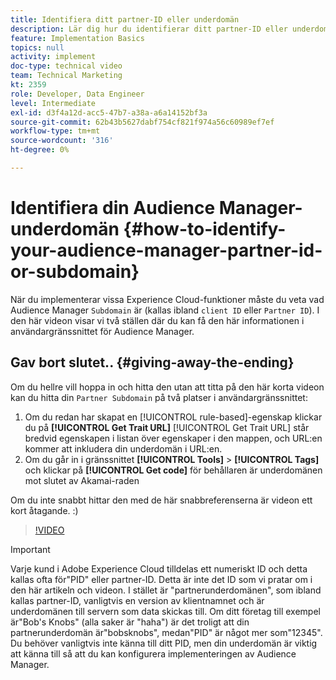 ```yaml
---
title: Identifiera ditt partner-ID eller underdomän
description: Lär dig hur du identifierar ditt partner-ID eller underdomän när du implementerar vissa Experience Cloud-funktioner, och om två platser kan du få detta ID i användargränssnittet för Audience Manager.
feature: Implementation Basics
topics: null
activity: implement
doc-type: technical video
team: Technical Marketing
kt: 2359
role: Developer, Data Engineer
level: Intermediate
exl-id: d3f4a12d-acc5-47b7-a38a-a6a14152bf3a
source-git-commit: 62b43b5627dabf754cf821f974a56c60989ef7ef
workflow-type: tm+mt
source-wordcount: '316'
ht-degree: 0%

---
```


# Identifiera din Audience Manager-underdomän {#how-to-identify-your-audience-manager-partner-id-or-subdomain}

När du implementerar vissa Experience Cloud-funktioner måste du veta vad Audience Manager `Subdomain` är (kallas ibland `client ID` eller `Partner ID`). I den här videon visar vi två ställen där du kan få den här informationen i användargränssnittet för Audience Manager.

## Gav bort slutet.. {#giving-away-the-ending}

Om du hellre vill hoppa in och hitta den utan att titta på den här korta videon kan du hitta din `Partner Subdomain` på två platser i användargränssnittet:

1. Om du redan har skapat en [!UICONTROL rule-based]-egenskap klickar du på **[!UICONTROL Get Trait URL]**
   [!UICONTROL Get Trait URL] står bredvid egenskapen i listan över egenskaper i den mappen, och URL:en kommer att inkludera din underdomän i URL:en.
1. Om du går in i gränssnittet **[!UICONTROL Tools]** > **[!UICONTROL Tags]** och klickar på **[!UICONTROL Get code]** för behållaren är underdomänen mot slutet av Akamai-raden

Om du inte snabbt hittar den med de här snabbreferenserna är videon ett kort åtagande. :)

>[!VIDEO](https://video.tv.adobe.com/v/25922/?quality=12)

>[!IMPORTANT]
>
>Varje kund i Adobe Experience Cloud tilldelas ett numeriskt ID och detta kallas ofta för&quot;PID&quot; eller partner-ID. Detta är inte det ID som vi pratar om i den här artikeln och videon. I stället är &quot;partnerunderdomänen&quot;, som ibland kallas partner-ID, vanligtvis en version av klientnamnet och är underdomänen till servern som data skickas till. Om ditt företag till exempel är&quot;Bob&#39;s Knobs&quot; (alla saker är &quot;haha&quot;) är det troligt att din partnerunderdomän är&quot;bobsknobs&quot;, medan&quot;PID&quot; är något mer som&quot;12345&quot;. Du behöver vanligtvis inte känna till ditt PID, men din underdomän är viktig att känna till så att du kan konfigurera implementeringen av Audience Manager.
>
